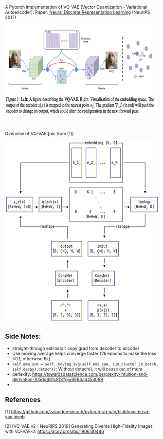 A Pytorch implementation of VQ-VAE (Vector Quantization - Variational Autoencoder). 
Paper: [Neural Discrete Representation Learning](https://arxiv.org/abs/1711.00937) (NeurIPS 2017)



<img src="img/vq_vae.png" height="300">


<br><br>
Overview of VQ-VAE [pic from [1]]

<img src="img/vq-vae_details.png" height="600">

## Side Notes: 
- straight-through estimator: copy grad from decoder to encoder
- Use moving average helps converge faster (2k epochs to make the loss <0.1, otherwise 6k)
- `self.ema_sum = self._moving_avg(self.ema_sum, sum_cluster_in_batch, self.decay).detach()`: Without detach(), it will cause out of mem
- perlexity: https://towardsdatascience.com/perplexity-intuition-and-derivation-105dd481c8f3?gi=6864ad453089
- 
## References

[1] https://github.com/zalandoresearch/pytorch-vq-vae/blob/master/vq-vae.ipynb

[2] [VQ-VAE v2 - NeuRIPS 2019] Generating Diverse High-Fidelity Images with VQ-VAE-2: https://arxiv.org/abs/1906.00446

